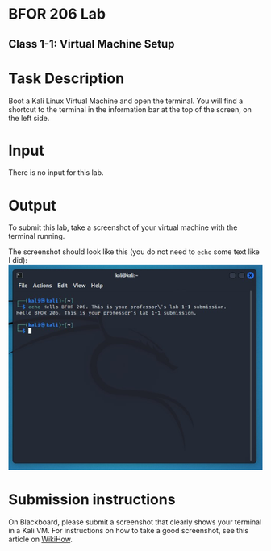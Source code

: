 # BFOR 206 Lab
## Class 1-1: Virtual Machine Setup

# Task Description
Boot a Kali Linux Virtual Machine and open the terminal.
You will find a shortcut to the terminal in the information
bar at the top of the screen, on the left side.

# Input
There is no input for this lab.

# Output
To submit this lab, take a screenshot of your virtual
machine with the terminal running.

The screenshot should look like this (you do not need to `echo`
  some text like I did):
![image](images/1-1_vm_terminal.jpg)

# Submission instructions
On Blackboard, please submit a screenshot that
clearly shows your terminal in a Kali VM. For
instructions on how to take a good screenshot,
see this article on
[WikiHow](https://www.wikihow.com/Take-a-Screen-Shot-(Screen-Capture)).
